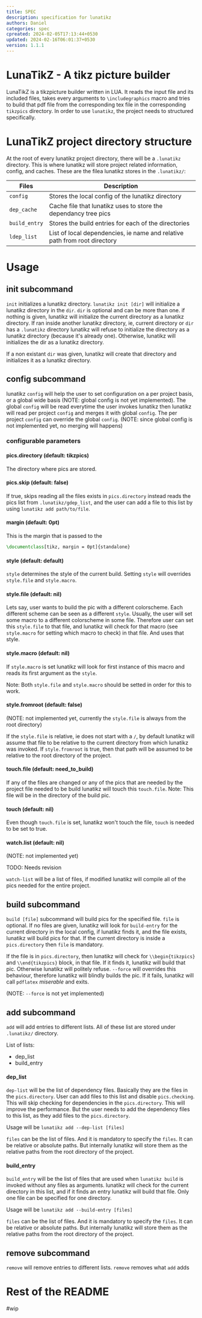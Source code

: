 ```yaml
---
title: SPEC
description: specification for lunatikz
authors: Daniel
categories: spec
cpreated: 2024-02-05T17:13:44+0530
updated: 2024-02-16T06:01:37+0530
version: 1.1.1
---
```


# LunaTikZ - A tikz picture builder


LunaTikZ is a tikzpicture builder written in LUA. It reads the input file
and its included files, takes every arguments to `\includegraphics` macro
and tries to build that pdf file from the corresponding tex file in the
corresponding `tikzpics` directory. In order to use `lunatikz`, the project
needs to structured specifically.

# LunaTikZ project directory structure

At the root of every lunatikz project directory, there will be a
`.lunatikz` directory. This is where lunatikz will store project
related information, config, and caches. These are the filea lunatikz
stores in the `.lunatikz/`:

| Files | Description|
|---|---|
|`config`|Stores the local config of the lunatikz directory|
|`dep_cache`|Cache file that lunatikz uses to store the dependancy tree pics|
|`build_entry`|Stores the build entries for each of the directories|
|`ldep_list`|List of local dependencies, ie name and relative path from root directory|

# Usage

## init subcommand


`init` initializes a lunatikz directory. `lunatikz init [dir]` will
initialize a lunatikz directory in the `dir`. `dir` is optional and can be
more than one. if nothing is given, lunatikz will initialize the current
directory as a lunatikz directory. If ran inside another lunatikz directory,
ie, current directory or `dir` has a `.lunatikz` directory lunatikz will
refuse to initialize the directory as a lunatikz directory (because it's
already one). Otherwise, lunatikz will initializes the dir as a lunatikz
directory.

If a non existant `dir` was given, lunatikz will create that directory and
initializes it as a lunatikz directory.



## config subcommand


lunatikz `config` will help the user to set configuration on a per project
basis, or a global wide basis (NOTE: global config is not yet implemented).
The global `config` will be read everytime the user invokes lunatikz then
lunatikz will read per project `config` and merges it with global `config`.
The per project `config` can override the global `config`. (NOTE: since
global config is not implemented yet, no merging will happens)


### configurable parameters



#### pics.directory (default: tikzpics)


The directory where pics are stored.


#### pics.skip (default: false)


If true, skips reading all the files exists in `pics.directory` instead
reads the pics list from `.lunatikz/gdep_list`, and the user can add a file
to this list by using `lunatikz add path/to/file`.


#### margin (default: 0pt)


This is the margin that is passed to the

```latex
\documentclass[tikz, margin = 0pt]{standalone}
```


#### style (default: default)


`style` determines the style of the current build. Setting `style` will
overrides `style.file` and `style.macro`.


#### style.file (default: nil)


Lets say, user wants to build the pic with a different colorscheme. Each
different scheme can be seen as a different `style`. Usually, the user will
set some macro to a different colorscheme in some file. Therefore user can
set this `style.file` to that file, and lunatikz will check for that macro
(see `style.macro` for setting which macro to check) in that file. And uses
that style.


#### style.macro (default: nil)


If `style.macro` is set lunatikz will look for first instance of this macro
and reads its first argument as the `style`.

Note: Both `style.file` and `style.macro` should be setted in order for
this to work.


#### style.fromroot (default: false)


(NOTE: not implemented yet, currently the `style.file` is always from the
root directory)

If the `style.file` is relative, ie does not start with a `/`, by default
lunatikz will assume that file to be relative to the current directory from
which lunatikz was invoked. If `style.fromroot` is true, then that path
will be assumed to be relative to the root directory of the project.


#### touch.file (default: need_to_build)


If any of the files are changed or any of the pics that are needed by the
project file needed to be build lunatikz will touch this `touch.file`.
Note: This file will be in the directory of the build pic.


#### touch (default: nil)


Even though `touch.file` is set, lunatikz won't touch the file, `touch` is
needed to be set to true.


#### watch.list (default: nil)


(NOTE: not implemented yet)

TODO: Needs revision

`watch-list` will be a list of files, if modified lunatikz will compile all
of the pics needed for the entire project.


## build subcommand


`build [file]` subcommand will build pics for the specified file. `file` is
optional. If no files are given, lunatikz will look for `build-entry` for the
current directory in the local config, if lunatikz finds it, and the file
exists, lunatikz will build pics for that. If the current directory is inside
a `pics.directory` then `file` is mandatory.

If the file is in `pics.directory`, then lunatikz will check for
`\\begin{tikzpics}` and `\\end{tikzpics}` block, in that file. If it finds
it, lunatikz will build that pic. Otherwise lunatikz will politely refuse.
`--force` will overrides this behaviour, therefore lunatikz will blindly
builds the pic. If it fails, lunatikz will call `pdflatex` _miserable_ and
exits.

(NOTE: `--force` is not yet implemented)


## add subcommand


`add` will add entries to different lists. All of these list are stored
under `.lunatikz/` directory.

List of lists:

- dep_list
- build_entry


#### dep_list


`dep-list` will be the list of dependency files. Basically they are the
files in the `pics.directory`. User can add files to this list and disable
`pics.checking`. This will skip checking for dependencies in the
`pics.directory`. This will improve the performance. But the user needs to
add the dependency files to this list, as they add files to the
`pics.directory`.

Usage will be `lunatikz add --dep-list [files]`

`files` can be the list of files. And it is mandatory to specify the
`files`. It can be relative or absolute paths. But internally lunatikz will
store them as the relative paths from the root directory of the project.


#### build_entry


`build_entry` will be the list of files that are used when `lunatikz build`
is invoked without any files as arguments. lunatikz will check for the
current directory in this list, and if it finds an entry lunatikz will
build that file. Only one file can be specified for one directory.

Usage will be `lunatikz add --build-entry [files]`

`files` can be the list of files. And it is mandatory to specify the
`files`. It can be relative or absolute paths. But internally lunatikz will
store them as the relative paths from the root directory of the project.


## remove subcommand


`remove` will remove entries to different lists. `remove` removes what `add`
adds

# Rest of the README

#wip
